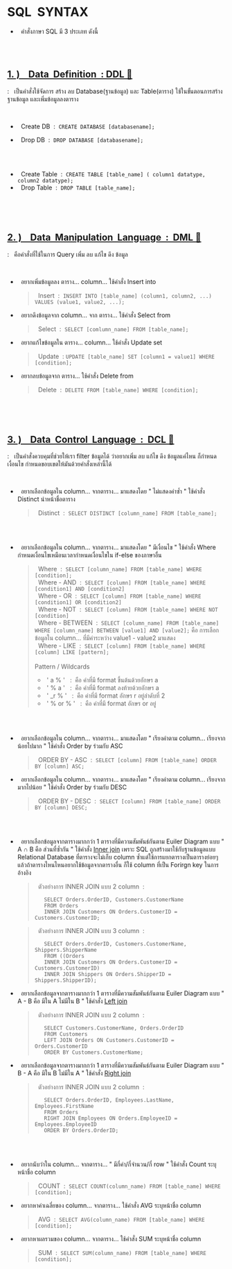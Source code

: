 # SQL  &nbsp;SYNTAX

- &nbsp; คำสั่งภาษา SQL มี 3 ประเภท ดังนี้

<br/><br/>

## [1.&nbsp;) &nbsp;&nbsp; Data &nbsp;Definition &nbsp;:&nbsp;DDL 🔗](https://www.w3schools.com/sql/default.asp)
:&nbsp;&nbsp; เป็นคำสั่งใช้จัดการ สร้าง ลบ Database(ฐานข้อมูล) และ Table(ตาราง) ใช้ในขั้นตอนการสร้างฐานข้อมูล และเพิ่มข้อมูลลงตาราง

<br/>

   - &nbsp; Create DB &nbsp;:&nbsp; ```CREATE DATABASE [databasename];```
   
   - &nbsp; Drop DB &nbsp;:&nbsp; ```DROP DATABASE [databasename];```

   <br/><br/>

   - &nbsp; Create Table &nbsp;:&nbsp; ```CREATE TABLE [table_name] ( column1 datatype, column2 datatype);```
   - &nbsp; Drop Table &nbsp;:&nbsp; ```DROP TABLE [table_name];```

<br/><br/><br/>

 ## [2.&nbsp;) &nbsp;&nbsp; Data &nbsp;Manipulation &nbsp;Language &nbsp;:&nbsp; DML 🔗](https://developer.mozilla.org/en-US/)
:&nbsp;&nbsp;  คือคำสั่งที่ใช้ในการ Query  เพิ่ม ลบ แก้ไข ดึง ข้อมูล

<br/>

   - &nbsp; อยากเพิ่มข้อมูลลง ตาราง... column... ใช้คำสั่ง Insert into
     > &nbsp; Insert &nbsp;:&nbsp; ```INSERT INTO [table_name] (column1, column2, ...) VALUES (value1, value2, ...);```

   - &nbsp; อยากดึงข้อมูลจาก column... จาก ตาราง... ใช้คำสั่ง Select from 
     > &nbsp; Select &nbsp;:&nbsp; ```SELECT [comlumn_name] FROM [table_name];```

   - &nbsp; อยากแก้ไขข้อมูลใน ตาราง... column... ใช้คำสั่ง Update set  
     > &nbsp; Update &nbsp;:&nbsp;```UPDATE [table_name] SET [column1 = value1] WHERE [condition];```

   - &nbsp; อยากลบข้อมูลจาก ตาราง...  ใช้คำสั่ง Delete from
     > &nbsp; Delete &nbsp;:&nbsp; ```DELETE FROM [table_name] WHERE [condition];```

<br/><br/><br/>

 ## [3.&nbsp;) &nbsp;&nbsp; Data &nbsp;Control &nbsp;Language &nbsp;:&nbsp; DCL 🔗](https://mariadb.org/)
:&nbsp;&nbsp; เป็นคำสั่งควบคุมที่ช่วยให้เรา filter ข้อมูลได้ ว่าอยากเพิ่ม ลบ แก้ไข ดึง ข้อมูลแค่ไหน ก็กำหนดเงื่อนไข กำหนดขอบเขตให้มันด้วยคำสั่งเหล่านี้ได้

<br/>

   - &nbsp; อยากเลือกข้อมูลใน column... จากตาราง... มาแสดงโดย " ไม่แสดงค่าซ้ำ " ใช้คำสั่ง Distinct นำหน้าชื่อตาราง
     > &nbsp; Distinct &nbsp;:&nbsp; ```SELECT DISTINCT [column_name] FROM [table_name];```
     
   <br/><br/>

   - &nbsp; อยากเลือกข้อมูลใน column... จากตาราง... มาแสดงโดย " มีเงื่อนไข " ใช้คำสั่ง Where กำหนดเงื่อนไขเหมือนเวลากำหนดเงื่อนไขใน if-else ของภาษาอื่น
     > &nbsp; Where &nbsp;:&nbsp; ```SELECT [column_name] FROM [table_name] WHERE [condition];``` <br/>
     > &nbsp; Where - AND &nbsp;:&nbsp; ```SELECT [column] FROM [table_name] WHERE [condition1] AND [condition2]``` <br/>
     > &nbsp; Where - OR &nbsp;:&nbsp; ```SELECT [column] FROM [table_name] WHERE [condition1] OR [condition2]``` <br/>
     > &nbsp; Where - NOT &nbsp;:&nbsp; ```SELECT [column] FROM [table_name] WHERE NOT [condition]``` <br/>
     > &nbsp; Where - BETWEEN &nbsp;:&nbsp; ```SELECT [column_name] FROM [table_name] WHERE [column_name] BETWEEN [value1] AND [value2];``` คือ การเลือกข้อมูลใน column... ที่มีค่าระหว่าง value1 - value2 มาแสดง<br/>
     > &nbsp; Where - LIKE &nbsp;:&nbsp; ```SELECT [column] FROM [table_name] WHERE [column] LIKE [pattern];``` <br/><br/>
       > Pattern / Wildcards
       > - &nbsp;'&nbsp;a&nbsp;%&nbsp;'&nbsp;  &nbsp;:&nbsp;  คือ ค่าที่มี format ขึ้นต้นด้วยอักษร a
       > - &nbsp;'&nbsp;%&nbsp;a&nbsp;'&nbsp;  &nbsp;:&nbsp;  คือ ค่าที่มี format ลงท้ายด้วยอักษร a
       > - &nbsp;'&nbsp;_r&nbsp;%&nbsp;'&nbsp;  &nbsp;:&nbsp;  คือ ค่าที่มี format อักษร r อยู่ลำดับที่ 2
       > - &nbsp;'&nbsp;%&nbsp;or&nbsp;%&nbsp;'&nbsp;  &nbsp;:&nbsp;  คือ ค่าที่มี format อักษร or อยู่
 
   <br/><br/>

   - &nbsp; อยากเลือกข้อมูลใน column... จากตาราง... มาแสดงโดย " เรียงค่าตาม column... เรียงจากน้อยไปมาก " ใช้คำสั่ง Order by ร่วมกับ ASC
     > &nbsp; ORDER BY - ASC &nbsp;:&nbsp; ```SELECT [column] FROM [table_name] ORDER BY [column] ASC;```

   - &nbsp; อยากเลือกข้อมูลใน column... จากตาราง... มาแสดงโดย " เรียงค่าตาม column... เรียงจากมากไปน้อย " ใช้คำสั่ง Order by ร่วมกับ DESC
     > &nbsp; ORDER BY - DESC &nbsp;:&nbsp; ```SELECT [column] FROM [table_name] ORDER BY [column] DESC;```

   <br/><br/>

   - &nbsp; อยากเลือกข้อมูลจากตารางมากกว่า 1 ตารางที่มีความสัมพันธ์กันตาม Euiler Diagram แบบ  " A ∩ B คือ ส่วนที่ซ้ำกัน " ใช้คำสั่ง [Inner join](https://www.w3schools.com/sql/sql_join_inner.asp)  เพราะ SQL ถูกสร้างมาใช้กับฐานข้อมูลแบบ Relational Database ที่ตารางจะไม่เก็บ column ซ้ำแต่ใช้การแยกตารางเป็นตารางย่อยๆ แล้วถ้าตารางไหนไหนอยากใช้ข้อมูลจากตารางอื่น ก็ใช้ column ที่เป็น Forirgn key ในการอ้างอิง
     > &nbsp; ตัวอย่างการ INNER JOIN แบบ 2 column &nbsp;:&nbsp;
     > ```
     >    SELECT Orders.OrderID, Customers.CustomerName
     >    FROM Orders
     >    INNER JOIN Customers ON Orders.CustomerID = Customers.CustomerID;
     
     > &nbsp; ตัวอย่างการ INNER JOIN แบบ 3 column &nbsp;:&nbsp;
     > ```
     >    SELECT Orders.OrderID, Customers.CustomerName, Shippers.ShipperName
     >    FROM ((Orders
     >    INNER JOIN Customers ON Orders.CustomerID = Customers.CustomerID)
     >    INNER JOIN Shippers ON Orders.ShipperID = Shippers.ShipperID);

   - &nbsp; อยากเลือกข้อมูลจากตารางมากกว่า 1 ตารางที่มีความสัมพันธ์กันตาม Euiler Diagram แบบ  " A - B คือ มีใน A ไม่มีใน B " ใช้คำสั่ง [Left join](https://www.w3schools.com/sql/sql_join_left.asp)
     > &nbsp; ตัวอย่างการ INNER JOIN แบบ 2 column &nbsp;:&nbsp;
     > ```
     >    SELECT Customers.CustomerName, Orders.OrderID
     >    FROM Customers
     >    LEFT JOIN Orders ON Customers.CustomerID = Orders.CustomerID
     >    ORDER BY Customers.CustomerName;

   - &nbsp; อยากเลือกข้อมูลจากตารางมากกว่า 1 ตารางที่มีความสัมพันธ์กันตาม Euiler Diagram แบบ  " B - A คือ มีใน B ไม่มีใน A " ใช้คำสั่ง [Right join](https://www.w3schools.com/sql/sql_join_right.asp)
     > &nbsp; ตัวอย่างการ INNER JOIN แบบ 2 column &nbsp;:&nbsp;
     > ```
     >    SELECT Orders.OrderID, Employees.LastName, Employees.FirstName
     >    FROM Orders
     >    RIGHT JOIN Employees ON Orders.EmployeeID = Employees.EmployeeID
     >    ORDER BY Orders.OrderID;
 
   <br/><br/>

   - &nbsp; อยากนับว่าใน column... จากตาราง... " มีกี่ค่า/กี่จำนวน/กี่ row " ใช้คำสั่ง Count ระบุหน้าชื่อ column
     > &nbsp; COUNT &nbsp;:&nbsp; ```SELECT COUNT(column_name) FROM [table_name] WHERE [condition];```

   - &nbsp; อยากหาค่าเฉลี่ยของ column... จากตาราง...  ใช้คำสั่ง AVG ระบุหน้าชื่อ column
     > &nbsp; AVG &nbsp;:&nbsp; ```SELECT AVG(column_name) FROM [table_name] WHERE [condition];```

   - &nbsp; อยากหาผลรวมของ column... จากตาราง...  ใช้คำสั่ง SUM ระบุหน้าชื่อ column
     > &nbsp; SUM &nbsp;:&nbsp; ```SELECT SUM(column_name) FROM [table_name] WHERE [condition];```

